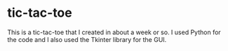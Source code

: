 # tic-tac-toe
This is a tic-tac-toe that I created in about a week or so. I used Python for the code and I also used the Tkinter library for the GUI.
